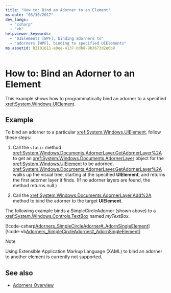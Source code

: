 ```yaml
---
title: "How to: Bind an Adorner to an Element"
ms.date: "03/30/2017"
dev_langs: 
  - "csharp"
  - "vb"
helpviewer_keywords: 
  - "UIElements [WPF], binding adorners to"
  - "adorners [WPF], binding to specified UIElements"
ms.assetid: b2101611-a0ee-4137-bdb8-9b3673d2e6b9
---
```

# How to: Bind an Adorner to an Element
This example shows how to programmatically bind an adorner to a specified <xref:System.Windows.UIElement>.  
  
## Example  
 To bind an adorner to a particular <xref:System.Windows.UIElement>, follow these steps:  
  
1. Call the `static` method <xref:System.Windows.Documents.AdornerLayer.GetAdornerLayer%2A> to get an <xref:System.Windows.Documents.AdornerLayer> object for the <xref:System.Windows.UIElement> to be adorned. <xref:System.Windows.Documents.AdornerLayer.GetAdornerLayer%2A> walks up the visual tree, starting at the specified **UIElement**, and returns the first adorner layer it finds. (If no adorner layers are found, the method returns null.)  
  
2. Call the <xref:System.Windows.Documents.AdornerLayer.Add%2A> method to bind the adorner to the target **UIElement**.  
  
 The following example binds a SimpleCircleAdorner (shown above) to a <xref:System.Windows.Controls.TextBox> named *myTextBox*.  
  
 [!code-csharp[Adorners_SimpleCircleAdorner#_AdornSingleElement](~/samples/snippets/csharp/VS_Snippets_Wpf/Adorners_SimpleCircleAdorner/CSharp/Window1.xaml.cs#_adornsingleelement)]
 [!code-vb[Adorners_SimpleCircleAdorner#_AdornSingleElement](~/samples/snippets/visualbasic/VS_Snippets_Wpf/Adorners_SimpleCircleAdorner/VisualBasic/Window1.xaml.vb#_adornsingleelement)]  
  
> [!NOTE]
> Using Extensible Application Markup Language (XAML) to bind an adorner to another element is currently not supported.  
  
## See also

- [Adorners Overview](adorners-overview.md)
